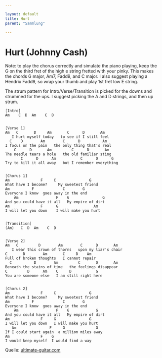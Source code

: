 ```yaml
---

layout: default
title: Hurt
parent: "Sammlung"

---
```


# Hurt (Johnny Cash)

Note: to play the chorus correctly and simulate the piano playing, keep the G on the third fret of the
high e string fretted with your pinky. This makes the chords G major, Am7, Fadd9, and C major.
I also suggest playing a Hendrix Fadd9, so wrap your thumb and play 1st fret low E string.

The strum pattern for Intro/Verse/Transition is picked for the downs and strummed for the ups.
I suggest picking the A and D strings, and then up strum.

```
[Intro]
Am    C  D  Am    C  D


[Verse 1]
Am   C       D     Am       C      D       Am
   I hurt myself today   to see if I still feel
  C    D        Am        C      D          Am
I focus on the pain   the only thing that's real
    C      D       Am         C      D       Am
The needle tears a hole   the old familiar sting
       C      D      Am           C      D      G
Try to kill it all away   but I remember everything


[Chorus 1]
Am              F     C               G
What have I become?     My sweetest friend
Am          F             C        G
Everyone I know  goes away in the end
    Am                 F    G               G
And you could have it all   My empire of dirt
Am              F      G                Am
I will let you down    I will make you hurt


[Transition]
(Am)   C  D  Am    C  D


[Verse 2]
Am   C         D        Am        C      D       Am
   I wear this crown of thorns   upon my liar's chair
C       D        Am       C     D    Am
Full of broken thoughts   I cannot repair
  C          D        Am         C       D       Am
Beneath the stains of time   the feelings disappear
C         D      Am    C     D           G
You are someone else   I am still right here


[Chorus 2]
Am              F     C               G
What have I become?     My sweetest friend
Am          F             C        G
Everyone I know  goes away in the end
    Am                 F    G            G
And you could have it all   My empire of dirt
Am              F     G               G
I will let you down   I will make you hurt
   Am               F     G              G
If I could start again  a million miles away
Am              F    G
I would keep myself  I would find a way

```

Quelle: [ultimate-guitar.com](https://tabs.ultimate-guitar.com/tab/johnny-cash/hurt-chords-89849)

